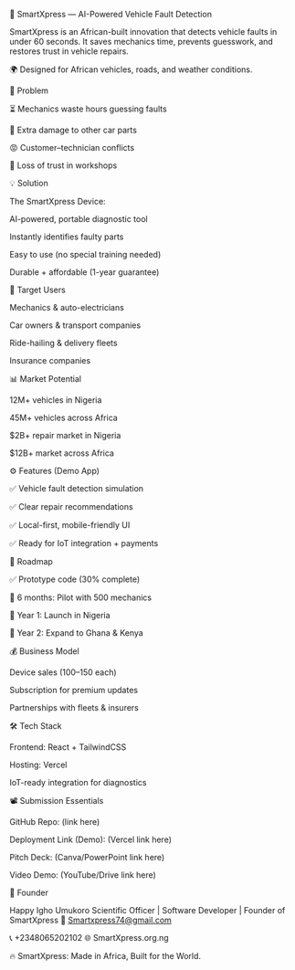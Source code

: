 🚗 SmartXpress — AI-Powered Vehicle Fault Detection

SmartXpress is an African-built innovation that detects vehicle faults in under 60 seconds.
It saves mechanics time, prevents guesswork, and restores trust in vehicle repairs.

🌍 Designed for African vehicles, roads, and weather conditions.

📌 Problem

⏳ Mechanics waste hours guessing faults

🔧 Extra damage to other car parts

😡 Customer–technician conflicts

💸 Loss of trust in workshops

💡 Solution

The SmartXpress Device:

AI-powered, portable diagnostic tool

Instantly identifies faulty parts

Easy to use (no special training needed)

Durable + affordable (1-year guarantee)

🎯 Target Users

Mechanics & auto-electricians

Car owners & transport companies

Ride-hailing & delivery fleets

Insurance companies

📊 Market Potential

12M+ vehicles in Nigeria

45M+ vehicles across Africa

$2B+ repair market in Nigeria

$12B+ market across Africa

⚙️ Features (Demo App)

✅ Vehicle fault detection simulation

✅ Clear repair recommendations

✅ Local-first, mobile-friendly UI

✅ Ready for IoT integration + payments

🚀 Roadmap

✅ Prototype code (30% complete)

📅 6 months: Pilot with 500 mechanics

📅 Year 1: Launch in Nigeria

📅 Year 2: Expand to Ghana & Kenya

💰 Business Model

Device sales ($100–$150 each)

Subscription for premium updates

Partnerships with fleets & insurers

🛠️ Tech Stack

Frontend: React + TailwindCSS

Hosting: Vercel

IoT-ready integration for diagnostics

📽️ Submission Essentials

GitHub Repo: (link here)

Deployment Link (Demo): (Vercel link here)

Pitch Deck: (Canva/PowerPoint link here)

Video Demo: (YouTube/Drive link here)

👤 Founder

Happy Igho Umukoro
Scientific Officer | Software Developer | Founder of SmartXpress
📧 Smartxpress74@gmail.com

📞 +2348065202102
🌐 SmartXpress.org.ng

🔥 SmartXpress: Made in Africa, Built for the World.
